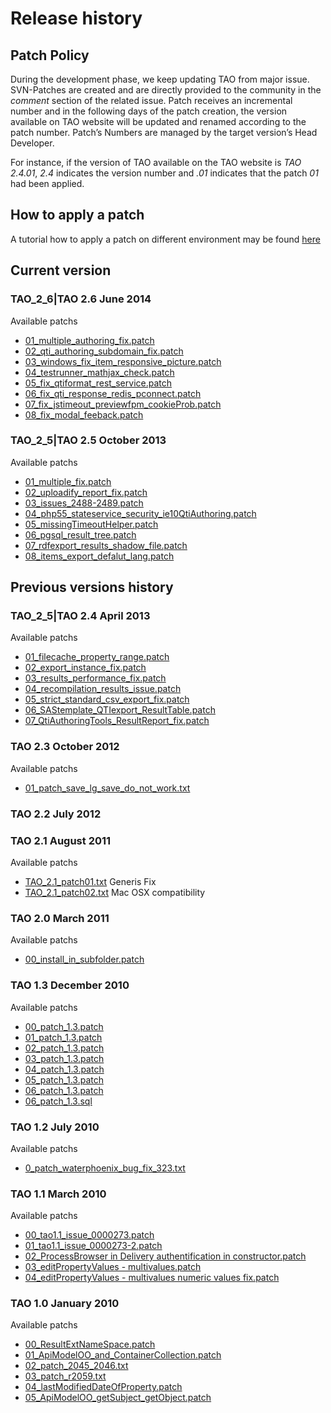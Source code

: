 <!--
parent: 'How TAO development works'
created_at: '2011-02-16 16:24:04'
updated_at: '2015-05-06 18:23:51'
authors:
    - 'Lionel Lecaque'
tags: {  }
-->



Release history
===============

Patch Policy
------------

During the development phase, we keep updating TAO from major issue. SVN-Patches are created and are directly provided to the community in the *comment* section of the related issue. Patch receives an incremental number and in the following days of the patch creation, the version available on TAO website will be updated and renamed according to the patch number. Patch’s Numbers are managed by the target version’s Head Developer.

For instance, if the version of TAO available on the TAO website is *TAO 2.4.01*, *2.4* indicates the version number and *.01* indicates that the patch *01* had been applied.

How to apply a patch
--------------------

A tutorial how to apply a patch on different environment may be found [here](http://docs.moodle.org/dev/How_to_apply_a_patch)

Current version
---------------

### TAO_2_6|TAO 2.6 June 2014

Available patchs

-   [01_multiple_authoring_fix.patch](http://releases.taotesting.com/patchs/2.6/patchs/01_multiple_authoring_fix.patch)
-   [02_qti_authoring_subdomain_fix.patch](http://releases.taotesting.com/patchs/2.6/patchs/02_qti_authoring_subdomain_fix.patch)
-   [03_windows_fix_item_responsive_picture.patch](http://releases.taotesting.com/patchs/2.6/patchs/03_windows_fix_item_responsive_picture.patch)
-   [04_testrunner_mathjax_check.patch](http://releases.taotesting.com/patchs/2.6/patchs/04_testrunner_mathjax_check.patch)
-   [05_fix_qtiformat_rest_service.patch](http://releases.taotesting.com/patchs/2.6/patchs/05_fix_qtiformat_rest_service.patch)
-   [06_fix_qti_response_redis_pconnect.patch](http://releases.taotesting.com/patchs/2.6/patchs/06_fix_qti_response_redis_pconnect.patch)
-   [07_fix_jstimeout_previewfpm_cookieProb.patch](http://releases.taotesting.com/patchs/2.6/patchs/07_fix_jstimeout_previewfpm_cookieProb.patch)
-   [08_fix_modal_feeback.patch](http://releases.taotesting.com/patchs/2.6/patchs/08_fix_modal_feeback.patch)

### TAO_2_5|TAO 2.5 October 2013

Available patchs

-   [01_multiple_fix.patch](http://releases.taotesting.com/patchs/2.5/patchs/01_multiple_fix.patch)
-   [02_uploadify_report_fix.patch](http://releases.taotesting.com/patchs/2.5/patchs/02_uploadify_report_fix.patch)
-   [03_issues_2488-2489.patch](http://releases.taotesting.com/patchs/2.5/patchs/03_issues_2488-2489.patch)
-   [04_php55_stateservice_security_ie10QtiAuthoring.patch](http://releases.taotesting.com/patchs/2.5/patchs/04_php55_stateservice_security_ie10QtiAuthoring.patch)
-   [05_missingTimeoutHelper.patch](http://releases.taotesting.com/patchs/2.5/patchs/05_missingTimeoutHelper.patch)
-   [06_pgsql_result_tree.patch](http://releases.taotesting.com/patchs/2.5/patchs/06_pgsql_result_tree.patch)
-   [07_rdfexport_results_shadow_file.patch](http://releases.taotesting.com/patchs/2.5/patchs/07_rdfexport_results_shadow_file.patch)
-   [08_items_export_defalut_lang.patch](http://releases.taotesting.com/patchs/2.5/patchs/08_items_export_defalut_lang.patch)

Previous versions history
-------------------------

### TAO_2_5|TAO 2.4 April 2013

Available patchs

-   [01_filecache_property_range.patch](http://releases.taotesting.com/patchs/2.4/patchs/01_filecache_property_range.patch)
-   [02_export_instance_fix.patch](http://releases.taotesting.com/patchs/2.4/patchs/02_export_instance_fix.patch)
-   [03_results_performance_fix.patch](http://releases.taotesting.com/patchs/2.4/patchs/03_results_performance_fix.patch)
-   [04_recompilation_results_issue.patch](http://releases.taotesting.com/patchs/2.4/patchs/04_recompilation_results_issue.patch)
-   [05_strict_standard_csv_export_fix.patch](http://releases.taotesting.com/patchs/2.4/patchs/05_strict_standard_csv_export_fix.patch)
-   [06_SAStemplate_QTIexport_ResultTable.patch](http://releases.taotesting.com/patchs/2.4/patchs/06_SAStemplate_QTIexport_ResultTable.patch)
-   [07_QtiAuthoringTools_ResultReport_fix.patch](http://releases.taotesting.com/patchs/2.4/patchs/07_QtiAuthoringTools_ResultReport_fix.patch)

### TAO 2.3 October 2012

Available patchs

-   [01_patch_save_lg_save_do_not_work.txt](http://releases.taotesting.com/patchs/2.3/patchs/01_patch_save_lg_save_do_not_work.txt)

### TAO 2.2 July 2012

### TAO 2.1 August 2011

Available patchs

-   [TAO_2.1_patch01.txt](http://releases.taotesting.com/patchs/2.1/patchs/TAO_2.1_patch01.txt) Generis Fix
-   [TAO_2.1_patch02.txt](http://releases.taotesting.com/patchs/2.1/patchs/TAO_2.1_patch02.txt) Mac OSX compatibility

### TAO 2.0 March 2011

Available patchs

-   [00_install_in_subfolder.patch](http://releases.taotesting.com/patchs/2.0.1/patchs/00_install_in_subfolder.patch)

### TAO 1.3 December 2010

Available patchs

-   [00_patch_1.3.patch](http://releases.taotesting.com/patchs/1.3/patchs/00_patch_1.3.patch)
-   [01_patch_1.3.patch](http://releases.taotesting.com/patchs/1.3/patchs/01_patch_1.3.patch)
-   [02_patch_1.3.patch](http://releases.taotesting.com/patchs/1.3/patchs/02_patch_1.3.patch)
-   [03_patch_1.3.patch](http://releases.taotesting.com/patchs/1.3/patchs/03_patch_1.3.patch)
-   [04_patch_1.3.patch](http://releases.taotesting.com/patchs/1.3/patchs/04_patch_1.3.patch)
-   [05_patch_1.3.patch](http://releases.taotesting.com/patchs/1.3/patchs/05_patch_1.3.patch)
-   [06_patch_1.3.patch](http://releases.taotesting.com/patchs/1.3/patchs/06_patch_1.3.patch)
-   [06_patch_1.3.sql](http://releases.taotesting.com/patchs/1.3/patchs/06_patch_1.3.sql)

### TAO 1.2 July 2010

Available patchs

-   [0_patch_waterphoenix_bug_fix_323.txt](http://releases.taotesting.com/patchs/1.2/patchs/0_patch_waterphoenix_bug_fix_323.txt)

### TAO 1.1 March 2010

Available patchs

-   [00_tao1.1_issue_0000273.patch](http://releases.taotesting.com/patchs/1.1/patchs/00_tao1.1_issue_0000273.patch)
-   [01_tao1.1_issue_0000273-2.patch](http://releases.taotesting.com/patchs/1.1/patchs/01_tao1.1_issue_0000273-2.patch)
-   [02_ProcessBrowser in Delivery authentification in constructor.patch](http://releases.taotesting.com/patchs/1.1/patchs/02_ProcessBrowser%20in%20Delivery%20authentification%20in%20constructor.patch)
-   [03_editPropertyValues - multivalues.patch](http://releases.taotesting.com/patchs/1.1/patchs/03_editPropertyValues%20-%20multivalues.patch)
-   [04_editPropertyValues - multivalues numeric values fix.patch](http://releases.taotesting.com/patchs/1.1/patchs/04_editPropertyValues%20-%20multivalues%20numeric%20values%20fix.patch)

### TAO 1.0 January 2010

Available patchs

-   [00_ResultExtNameSpace.patch](http://releases.taotesting.com/patchs/1.0/patchs/00_ResultExtNameSpace.patch)
-   [01_ApiModelOO_and_ContainerCollection.patch](http://releases.taotesting.com/patchs/1.0/patchs/01_ApiModelOO_and_ContainerCollection.patch)
-   [02_patch_2045_2046.txt](http://releases.taotesting.com/patchs/1.0/patchs/02_patch_2045_2046.txt)
-   [03_patch_r2059.txt](http://releases.taotesting.com/patchs/1.0/patchs/03_patch_r2059.txt)
-   [04_lastModifiedDateOfProperty.patch](http://releases.taotesting.com/patchs/1.0/patchs/04_lastModifiedDateOfProperty.patch)
-   [05_ApiModelOO_getSubject_getObject.patch](http://releases.taotesting.com/patchs/1.0/patchs/05_ApiModelOO_getSubject_getObject.patch)


